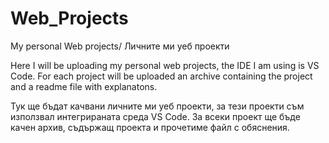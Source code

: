 # Web_Projects
My personal Web projects/ Личните ми уеб проекти

Here I will be uploading my personal web projects, the IDE I am using is VS Code.
For each project will be uploaded an archive containing the project and a readme file with explanatons.

Тук ще бъдат качвани личните ми уеб проекти, за тези проекти съм използвал интегрираната среда VS Code.
За всеки проект ще бъде качен архив, съдържащ проекта и прочетиме файл с обяснения.
